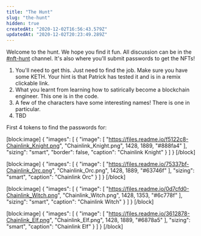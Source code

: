 ```yaml
---
title: "The Hunt"
slug: "the-hunt"
hidden: true
createdAt: "2020-12-02T16:56:43.579Z"
updatedAt: "2020-12-02T20:23:49.289Z"
---
```

Welcome to the hunt. We hope you find it fun. All discussion can be in the [#nft-hunt](https://discord.gg/fDmn8RNKHb) channel. It's also where you'll submit passwords to get the NFTs! 

1. You'll need to get this. Just need to find the job. Make sure you have some KETH. Your hint is that Patrick has tested it and is in a remix clickable link. 
2. What you learnt from learning how to satirically become a blockchain engineer. This one is in the code.  
3. A few of the characters have some interesting names! There is one in particular. 
4. TBD

First 4 tokens to find the passwords for:

[block:image]
{
  "images": [
    {
      "image": [
        "https://files.readme.io/f5122c8-Chainlink_Knight.png",
        "Chainlink_Knight.png",
        1428,
        1889,
        "#888fa4"
      ],
      "sizing": "smart",
      "border": false,
      "caption": "Chainlink Knight"
    }
  ]
}
[/block]

[block:image]
{
  "images": [
    {
      "image": [
        "https://files.readme.io/75337bf-Chainlink_Orc.png",
        "Chainlink_Orc.png",
        1428,
        1889,
        "#63746f"
      ],
      "sizing": "smart",
      "caption": "Chainlink Orc"
    }
  ]
}
[/block]

[block:image]
{
  "images": [
    {
      "image": [
        "https://files.readme.io/0d7cfd0-Chainlink_Witch.png",
        "Chainlink_Witch.png",
        1428,
        1353,
        "#6c778f"
      ],
      "sizing": "smart",
      "caption": "Chainlink Witch"
    }
  ]
}
[/block]

[block:image]
{
  "images": [
    {
      "image": [
        "https://files.readme.io/3612878-Chainlink_Elf.png",
        "Chainlink_Elf.png",
        1428,
        1889,
        "#6878a5"
      ],
      "sizing": "smart",
      "caption": "Chainlink Elf"
    }
  ]
}
[/block]